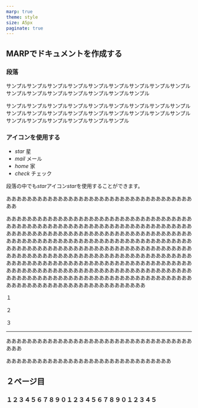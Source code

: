 ```yaml
---
marp: true
theme: style
size: A5px
paginate: true
---
```

<!--_class: page-->

## MARPでドキュメントを作成する

### 段落

サンプルサンプルサンプルサンプルサンプルサンプルサンプルサンプルサンプルサンプルサンプルサンプルサンプルサンプルサンプルサンプル

サンプルサンプルサンプルサンプルサンプルサンプルサンプルサンプルサンプルサンプルサンプルサンプルサンプルサンプルサンプルサンプルサンプルサンプルサンプルサンプルサンプルサンプルサンプルサンプル

### アイコンを使用する

- <i class="material-icons-round">star</i> 星
- <i class="material-icons-round">mail</i> メール
- <i class="material-icons-round">home</i> 家
- <i class="material-icons-round">check</i> チェック

段落の中でも<i class="material-icons-round">star</i>アイコン<i class="material-icons-round">star</i>を使用することができます。
<br>

ああああああああああああああああああああああああああああああああああああああ

あああああああああああああああああああああああああああああああああああああああああああああああああああああああああああああああああああああああああああああああああああああああああああああああああああああああああああああああああああああああああああああああああああああああああああああああああああああああああああああああああああああああああああああああああああああああああああああああああああああああああああああああああああああああああああああああああああああああああああああああああああああああああああああああああああああああああああああああああああああああああああああああああああああああああああああああああああああああああああああああああああああああああああああああああああああああああああああああ

１

２

３

---
<!--_class: page-->

あああああああああああああああああああああああああああああああああああああああ

ああああああああああああああああああああああああああああああああ

## ２ページ目

### １２３４５６７８９０１２３４５６７８９０１２３４５

